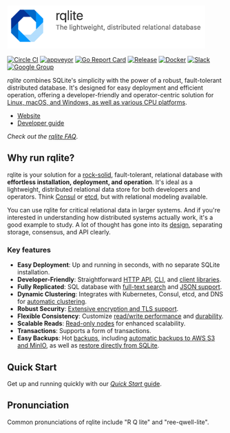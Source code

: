 <img src="DOC/logo-text.png" height=100></img>

[![Circle CI](https://circleci.com/gh/rqlite/rqlite/tree/master.svg?style=svg)](https://circleci.com/gh/rqlite/rqlite/tree/master)
[![appveyor](https://ci.appveyor.com/api/projects/status/github/rqlite/rqlite?branch=master&svg=true)](https://ci.appveyor.com/project/otoolep/rqlite)
[![Go Report Card](https://goreportcard.com/badge/github.com/rqlite/rqlite)](https://goreportcard.com/report/github.com/rqlite/rqlite/v8)
[![Release](https://img.shields.io/github/release/rqlite/rqlite.svg)](https://github.com/rqlite/rqlite/releases)
[![Docker](https://img.shields.io/docker/pulls/rqlite/rqlite?style=plastic)](https://hub.docker.com/r/rqlite/rqlite/)
[![Slack](https://img.shields.io/badge/Slack--purple.svg)](https://www.philipotoole.com/join-rqlite-slack)
[![Google Group](https://img.shields.io/badge/Google%20Group--blue.svg)](https://groups.google.com/group/rqlite)

*rqlite* combines SQLite's simplicity with the power of a robust, fault-tolerant distributed database. It's designed for easy deployment and efficient operation, offering a developer-friendly and operator-centric solution for [Linux, macOS, and Windows, as well as various CPU platforms](https://github.com/rqlite/rqlite/releases).

- [Website](https://www.rqlite.io)
- [Developer guide](https://www.rqlite.io/docs/api)

_Check out the [rqlite FAQ](https://rqlite.io/docs/faq)_.

## Why run rqlite?
rqlite is your solution for a [rock-solid](https://www.sqlite.org/testing.html), fault-tolerant, relational database with **effortless installation, deployment, and operation**. It's ideal as a lightweight, distributed relational data store for both developers and operators. Think [Consul](https://www.consul.io/) or [etcd](https://etcd.io/), but with relational modeling available.

You can use rqlite for critical relational data in larger systems. And if you're interested in understanding how distributed systems actually work, it's a good example to study. A lot of thought has gone into its [design](https://rqlite.io/docs/design/), separating storage, consensus, and API clearly.

### Key features
- **Easy Deployment**: Up and running in seconds, with no separate SQLite installation.
- **Developer-Friendly**: Straightforward [HTTP API](https://rqlite.io/docs/api/), [CLI](https://rqlite.io/docs/cli/), and [client libraries](https://rqlite.io/docs/api/client-libraries/).
- **Fully Replicated**: SQL database with [full-text search](https://www.sqlite.org/fts5.html) and [JSON support](https://www.sqlite.org/json1.html).
- **Dynamic Clustering**: Integrates with Kubernetes, Consul, etcd, and DNS for [automatic clustering](https://rqlite.io/docs/clustering/automatic-clustering/).
- **Robust Security**: [Extensive encryption and TLS support](https://rqlite.io/docs/guides/security/).
- **Flexible Consistency**: Customize [read/write performance](https://rqlite.io/docs/api/read-consistency/) and [durability](https://rqlite.io/docs/api/queued-writes/).
- **Scalable Reads**: [Read-only nodes](https://rqlite.io/docs/clustering/read-only-nodes/) for enhanced scalability.
- **Transactions**: Supports a form of transactions.
- **Easy Backups**: Hot [backups](https://rqlite.io/docs/guides/backup/), including [automatic backups to AWS S3 and MinIO](https://rqlite.io/docs/guides/backup/#automatic-backups), as well as [restore directly from SQLite](https://rqlite.io/docs/guides/backup/#restoring-from-sqlite).

## Quick Start
Get up and running quickly with our [_Quick Start_ guide](https://rqlite.io/docs/quick-start/).

## Pronunciation
Common pronunciations of rqlite include "R Q lite" and "ree-qwell-lite".
